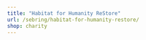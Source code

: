 ```yaml
---
title: "Habitat for Humanity ReStore"
url: /sebring/habitat-for-humanity-restore/
shop: charity
---
```

